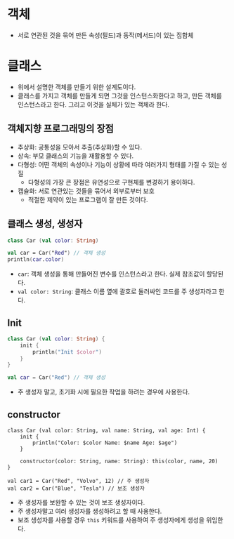 # 객체

- 서로 연관된 것을 묶어 만든 속성(필드)과 동작(메서드)이 있는 집합체

# 클래스

- 위에서 설명한 객체를 만들기 위한 설계도이다.
- 클래스를 가지고 객체를 만들게 되면 그것을 인스턴스화한다고 하고, 만든 객체를 인스턴스라고 한다. 그리고 이것을 실체가 있는 객체라 한다.

## 객체지향 프로그래밍의 장점

- 추상화: 공통성을 모아서 추출(추상화)할 수 있다.
- 상속: 부모 클래스의 기능을 재활용할 수 있다.
- 다형성: 어떤 객체의 속성이나 기능이 상황에 따라 여러가지 형태를 가질 수 있는 성질
    - 다형성의 가장 큰 장점은 유연성으로 구현체를 변경하기 용이하다.
- 캡슐화: 서로 연관있는 것들을 묶어서 외부로부터 보호
    - 적절한 제약이 있는 프로그램이 잘 만든 것이다.

## 클래스 생성, 생성자

```kotlin
class Car (val color: String)

val car = Car("Red") // 객체 생성
println(car.color)
```

- `car`: 객체 생성을 통해 만들어진 변수를 인스턴스라고 한다. 실제 참조값이 할당된다.
- `val color: String`: 클래스 이름 옆에 괄호로 둘러싸인 코드를 주 생성자라고 한다.

## Init

```kotlin
class Car (val color: String) {
    init {
        println("Init $color")
    }
}

val car = Car("Red") // 객체 생성
```

- 주 생성자 말고, 초기화 시에 필요한 작업을 하려는 경우에 사용한다.

## constructor

```kolin
class Car (val color: String, val name: String, val age: Int) {
    init {
        println("Color: $color Name: $name Age: $age")
    }

    constructor(color: String, name: String): this(color, name, 20)
}

val car1 = Car("Red", "Volvo", 12) // 주 생성자
val car2 = Car("Blue", "Tesla") // 보조 생성자
```

- 주 생성자를 보완할 수 있는 것이 보조 생성자이다.
- 주 생성자말고 여러 생성자를 생성하려고 할 때 사용한다.
- 보조 생성자를 사용할 경우 `this` 키워드를 사용하여 주 생성자에게 생성을 위임한다.